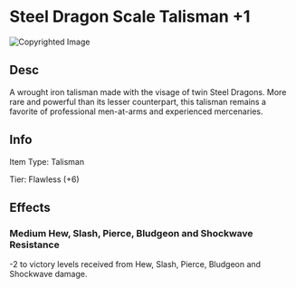 # Steel Dragon Scale Talisman +1

![Copyrighted Image](SteelDragonScaleTalisman+1.png)

## Desc

A wrought iron talisman made with the visage of twin Steel Dragons. More rare and powerful than its lesser counterpart, this talisman remains a favorite of professional men-at-arms and experienced mercenaries.

## Info

Item Type: Talisman

Tier: Flawless (+6)

## Effects

### Medium Hew, Slash, Pierce, Bludgeon and Shockwave Resistance

-2 to victory levels received from Hew, Slash, Pierce, Bludgeon and Shockwave damage.
